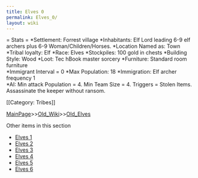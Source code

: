 ```yaml
---
title: Elves 0
permalink: Elves_0/
layout: wiki
---
```

= Stats =
*Settlement: Forrest village
*Inhabitants: Elf Lord leading 6-9 elf archers plus 6-9 Woman/Children/Horses.
*Location Named as: Town
*Tribal loyalty: Elf
*Race: Elves
*Stockpiles: 100 gold in chests
*Building Style: Wood
*Loot: Tec hBook master sorcery
*Furniture: Standard  room furniture  
*Immigrant Interval = 0
*Max Population: 18
*Immigration: Elf archer frequency 1  
*AI: Min attack Population = 4. Min Team Size = 4. Triggers = Stolen Items. Assassinate the keeper without ransom. 

[[Category: Tribes]]

[MainPage](/keeperrl_wiki/ "wikilink")>>[Old_Wiki](/keeperrl_wiki/Old_Wiki "wikilink")>>[Old_Elves](/keeperrl_wiki/Old_Elves "wikilink")

Other items in this section
-    [Elves 1](/keeperrl_wiki/Elves_1 "wikilink")
-    [Elves 2](/keeperrl_wiki/Elves_2 "wikilink")
-    [Elves 3](/keeperrl_wiki/Elves_3 "wikilink")
-    [Elves 4](/keeperrl_wiki/Elves_4 "wikilink")
-    [Elves 5](/keeperrl_wiki/Elves_5 "wikilink")
-    [Elves 6](/keeperrl_wiki/Elves_6 "wikilink")
